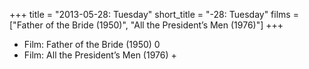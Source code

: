 +++
title = "2013-05-28: Tuesday"
short_title = "-28: Tuesday"
films = ["Father of the Bride (1950)", "All the President’s Men (1976)"]
+++


* Film: Father of the Bride (1950) 0
* Film: All the President’s Men (1976) +
